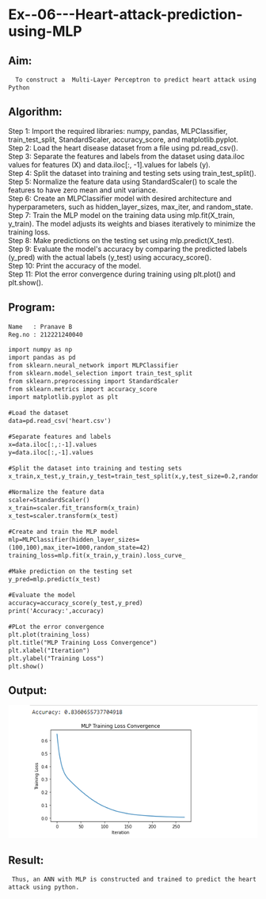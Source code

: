 # Ex--06---Heart-attack-prediction-using-MLP
## Aim:
      To construct a  Multi-Layer Perceptron to predict heart attack using Python
## Algorithm:
Step 1:
      Import the required libraries: numpy, pandas, MLPClassifier, train_test_split, StandardScaler, accuracy_score, and matplotlib.pyplot.<br>
Step 2:
      Load the heart disease dataset from a file using pd.read_csv().<br>
Step 3:
      Separate the features and labels from the dataset using data.iloc values for features (X) and data.iloc[:, -1].values for labels (y).<br>
Step 4:
      Split the dataset into training and testing sets using train_test_split().<br>
Step 5:
      Normalize the feature data using StandardScaler() to scale the features to have zero mean and unit variance.<br>
Step 6:
      Create an MLPClassifier model with desired architecture and hyperparameters, such as hidden_layer_sizes, max_iter, and random_state.<br>
Step 7:
      Train the MLP model on the training data using mlp.fit(X_train, y_train). The model adjusts its weights and biases iteratively to minimize the training loss.<br>
Step 8:
      Make predictions on the testing set using mlp.predict(X_test).<br>
Step 9: 
      Evaluate the model's accuracy by comparing the predicted labels (y_pred) with the actual labels (y_test) using accuracy_score().<br>
Step 10:
      Print the accuracy of the model.<br>
Step 11:
      Plot the error convergence during training using plt.plot() and plt.show().<br>

## Program:
```
Name   : Pranave B
Reg.no : 212221240040
```
```
import numpy as np
import pandas as pd
from sklearn.neural_network import MLPClassifier
from sklearn.model_selection import train_test_split
from sklearn.preprocessing import StandardScaler
from sklearn.metrics import accuracy_score
import matplotlib.pyplot as plt

#Load the dataset
data=pd.read_csv('heart.csv')

#Separate features and labels
x=data.iloc[:,:-1].values
y=data.iloc[:,-1].values

#Split the dataset into training and testing sets
x_train,x_test,y_train,y_test=train_test_split(x,y,test_size=0.2,random_state=42)

#Normalize the feature data
scaler=StandardScaler()
x_train=scaler.fit_transform(x_train)
x_test=scaler.transform(x_test)

#Create and train the MLP model
mlp=MLPClassifier(hidden_layer_sizes=(100,100),max_iter=1000,random_state=42)
training_loss=mlp.fit(x_train,y_train).loss_curve_

#Make prediction on the testing set
y_pred=mlp.predict(x_test)

#Evaluate the model
accuracy=accuracy_score(y_test,y_pred)
print('Accuracy:',accuracy)

#PLot the error convergence
plt.plot(training_loss)
plt.title("MLP Training Loss Convergence")
plt.xlabel("Iteration")
plt.ylabel("Training Loss")
plt.show()
```


## Output:
![1](1.png)

## Result:
     Thus, an ANN with MLP is constructed and trained to predict the heart attack using python.
